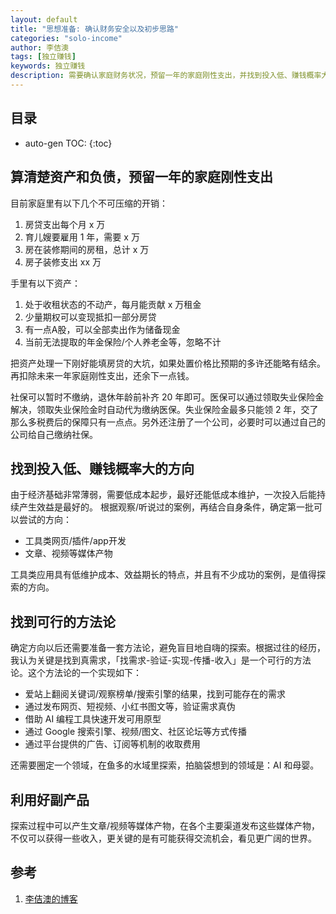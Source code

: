 ```yaml
---
layout: default
title: "思想准备: 确认财务安全以及初步思路"
categories: "solo-income"
author: 李佶澳
tags: [独立赚钱]
keywords: 独立赚钱
description: 需要确认家庭财务状况，预留一年的家庭刚性支出，并找到投入低、赚钱概率大的方向，制定可行的方法论。
---
```


## 目录

* auto-gen TOC:
{:toc}

## 算清楚资产和负债，预留一年的家庭刚性支出

目前家庭里有以下几个不可压缩的开销：

1. 房贷支出每个月 x 万
2. 育儿嫂要雇用 1 年，需要 x 万
3. 房在装修期间的房租，总计 x 万
4. 房子装修支出 xx 万

手里有以下资产：

1. 处于收租状态的不动产，每月能贡献 x 万租金
2. 少量期权可以变现抵扣一部分房贷
3. 有一点A股，可以全部卖出作为储备现金
4. 当前无法提取的年金保险/个人养老金等，忽略不计

把资产处理一下刚好能填房贷的大坑，如果处置价格比预期的多许还能略有结余。再扣除未来一年家庭刚性支出，还余下一点钱。

社保可以暂时不缴纳，退休年龄前补齐 20 年即可。医保可以通过领取失业保险金解决，领取失业保险金时自动代为缴纳医保。失业保险金最多只能领 2 年，交了那么多税费后的保障只有一点点。另外还注册了一个公司，必要时可以通过自己的公司给自己缴纳社保。

## 找到投入低、赚钱概率大的方向

由于经济基础非常薄弱，需要低成本起步，最好还能低成本维护，一次投入后能持续产生效益是最好的。
根据观察/听说过的案例，再结合自身条件，确定第一批可以尝试的方向：

* 工具类网页/插件/app开发
* 文章、视频等媒体产物

工具类应用具有低维护成本、效益期长的特点，并且有不少成功的案例，是值得探索的方向。

## 找到可行的方法论

确定方向以后还需要准备一套方法论，避免盲目地自嗨的探索。根据过往的经历，我认为关键是找到真需求，「找需求-验证-实现-传播-收入」是一个可行的方法论。这个方法论的一个实现如下：

* 爱站上翻阅关键词/观察榜单/搜索引擎的结果，找到可能存在的需求
* 通过发布网页、短视频、小红书图文等，验证需求真伪
* 借助 AI 编程工具快速开发可用原型
* 通过 Google 搜索引擎、视频/图文、社区论坛等方式传播
* 通过平台提供的广告、订阅等机制的收取费用

还需要圈定一个领域，在鱼多的水域里探索，拍脑袋想到的领域是：AI 和母婴。

## 利用好副产品

探索过程中可以产生文章/视频等媒体产物，在各个主要渠道发布这些媒体产物，不仅可以获得一些收入，更关键的是有可能获得交流机会，看见更广阔的世界。

## 参考

1. [李佶澳的博客][1]

[1]: https://www.lijiaocn.com "李佶澳的博客"

